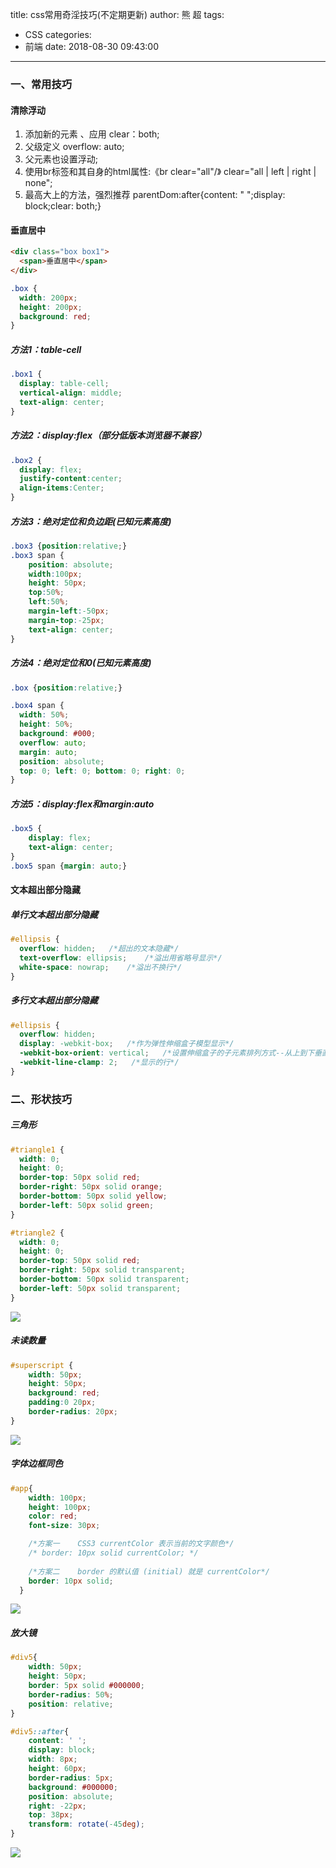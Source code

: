 title: css常用奇淫技巧(不定期更新)
author: 熊 超
tags:
  - CSS
categories:
  - 前端
date: 2018-08-30 09:43:00
---
<!-- more -->
### 一、常用技巧

#### 清除浮动
1. 添加新的元素 、应用 clear：both; 
2. 父级定义 overflow: auto;
3. 父元素也设置浮动;
4. 使用br标签和其自身的html属性:《br clear="all"/》 clear="all | left | right | none";
5. 最高大上的方法，强烈推荐 parentDom:after{content: " ";display: block;clear: both;}



#### 垂直居中

``` html
<div class="box box1">
  <span>垂直居中</span>
</div>
```
``` css
.box {
  width: 200px;
  height: 200px;
  background: red;
} 
```

##### 方法1：table-cell

``` css 
.box1 {
  display: table-cell;
  vertical-align: middle;
  text-align: center;
}
```
##### 方法2：display:flex（部分低版本浏览器不兼容）

``` css
.box2 {
  display: flex;
  justify-content:center;
  align-items:Center;
}
```

##### 方法3：绝对定位和负边距(已知元素高度)
``` css
.box3 {position:relative;}
.box3 span {
    position: absolute;
    width:100px;
    height: 50px;
    top:50%;
    left:50%;
    margin-left:-50px;
    margin-top:-25px;
    text-align: center;
}
```

##### 方法4：绝对定位和0(已知元素高度)
``` css
.box {position:relative;}

.box4 span {
  width: 50%; 
  height: 50%; 
  background: #000;
  overflow: auto; 
  margin: auto; 
  position: absolute; 
  top: 0; left: 0; bottom: 0; right: 0; 
}
```

##### 方法5：display:flex和margin:auto
``` css
.box5 {
    display: flex;
    text-align: center;
}
.box5 span {margin: auto;}
```

#### 文本超出部分隐藏

##### 单行文本超出部分隐藏
``` css
#ellipsis {
  overflow: hidden;   /*超出的文本隐藏*/
  text-overflow: ellipsis;    /*溢出用省略号显示*/
  white-space: nowrap;    /*溢出不换行*/
}
```

##### 多行文本超出部分隐藏
``` css
#ellipsis {
  overflow: hidden; 
  display: -webkit-box;   /*作为弹性伸缩盒子模型显示*/
  -webkit-box-orient: vertical;   /*设置伸缩盒子的子元素排列方式--从上到下垂直排列*/
  -webkit-line-clamp: 2;   /*显示的行*/
}
```

### 二、形状技巧

##### 三角形

``` css
#triangle1 {
  width: 0;
  height: 0;
  border-top: 50px solid red;
  border-right: 50px solid orange;
  border-bottom: 50px solid yellow;
  border-left: 50px solid green;
}

#triangle2 {
  width: 0;
  height: 0;
  border-top: 50px solid red;
  border-right: 50px solid transparent;
  border-bottom: 50px solid transparent;
  border-left: 50px solid transparent;
}
```
![](http://xiongcao.github.io/images/blogs/201810171448_18.png)

##### 未读数量
``` css
#superscript {
    width: 50px;
    height: 50px;
    background: red;
    padding:0 20px;
    border-radius: 20px;
}
```
![](http://xiongcao.github.io/images/blogs/201810171448_144.png)

##### 字体边框同色
``` css
#app{
    width: 100px;
    height: 100px;
    color: red;
    font-size: 30px;

    /*方案一    CSS3 currentColor 表示当前的文字颜色*/
    /* border: 10px solid currentColor; */
    
    /*方案二    border 的默认值 (initial) 就是 currentColor*/
    border: 10px solid;
  }
```
![](http://xiongcao.github.io/images/blogs/201810171448_736.png)

##### 放大镜
``` css
#div5{
    width: 50px;
    height: 50px;
    border: 5px solid #000000;
    border-radius: 50%;
    position: relative;
}

#div5::after{
    content: ' ';
    display: block;
    width: 8px;
    height: 60px;
    border-radius: 5px;
    background: #000000;
    position: absolute;
    right: -22px;    
    top: 38px;
    transform: rotate(-45deg);
}
```
![](http://xiongcao.github.io/images/blogs/201810171449_641.png)